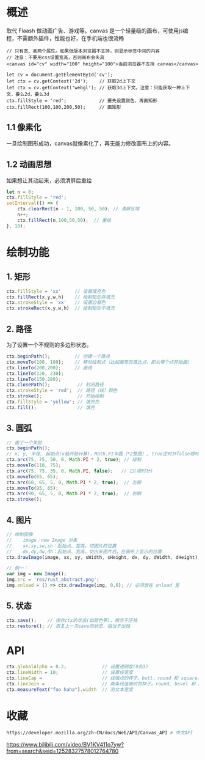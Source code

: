 # 概述

取代 Flaash 做动画广告、游戏等。canvas 是一个轻量级的画布，可使用js编程，不需额外插件，性能也好，在手机端也很流畅

```react
// 只有宽、高两个属性。如果低版本浏览器不支持，则显示标签中间的内容
// 注意：不要用css设置宽高，否则画布会失真
<canvas id="cv" width="100" height="100">当前浏览器不支持 canvas</canvas>

let cv = document.getElementById('cv');
let ctx = cv.getContext('2d');    // 获取2d上下文
let ctx = cv.getContext('webgl'); // 获取3d上下文。注意：只能获取一种上下文，要么2d，要么3d
ctx.fillStyle = 'red';            // 要先设置颜色、再画矩形
ctx.fillRect(100,100,200,50);     // 画矩形
```

## 1.1 像素化

一旦绘制图形成功，canvas就像素化了，再无能力修改画布上的内容。

## 1.2 动画思想

如果想让其动起来，必须清屏后重绘

```js
let n = 0;
ctx.fillStyle = 'red';
setInterval(() => {
    ctx.clearRect(n - 1, 100, 50, 50); // 清屏区域
    n++;
    ctx.fillRect(n,100,50,50);  // 重绘
}, 10);
```

# 绘制功能

## 1. 矩形

```js
ctx.fillStyle = 'xx'     // 设置填充色
ctx.fillRect(x,y,w,h)    // 绘制矩形并填充
ctx.strokeStyle = 'xx'   // 设置边框色
ctx.strokeRect(x,y,w,h)  // 绘制矩形不填充
```

## 2. 路径

为了设置一个不规则的多边形状态。

```js
ctx.beginPath();         // 创建一个路径
ctx.moveTo(100, 100);    // 移动绘制点（比如画笔的落比点，即从哪个点开始画）
ctx.lineTo(200,200);     // 画线
ctx.lineTo(120, 230);
ctx.lineTo(150,280);
ctx.closePath();          // 封闭路径
ctx.strokeStyle = 'red';  // 路径（线）颜色
ctx.stroke();             // 开始绘制
ctx.fillStyle = 'yellow'; // 填充色
ctx.fill();               // 填充
```

## 3. 圆弧

```js
// 画了一个笑脸
ctx.beginPath();
// x, y, 半径, 起始点(x轴开始计算)，Math.PI半圆（*2整圆）, true逆时针false顺时针
ctx.arc(75, 75, 50, 0, Math.PI * 2, true); // 绘制
ctx.moveTo(110, 75);
ctx.arc(75, 75, 35, 0, Math.PI, false);   // 口(顺时针)
ctx.moveTo(65, 65);
ctx.arc(60, 65, 5, 0, Math.PI * 2, true);  // 左眼
ctx.moveTo(95, 65);
ctx.arc(90, 65, 5, 0, Math.PI * 2, true);  // 右眼
ctx.stroke();
```

## 4. 图片

```js
// 绘制图像
//    image：new Image 对象
//	  sx,sy,sw,sh：起始点、宽高。切图片的位置
//    dx,dy,dw,dh：起始点、宽高。切出来图片后，在画布上显示的位置
ctx.drawImage(image, sx, sy, sWidth, sHeight, dx, dy, dWidth, dHeight);
```

```js
// 例一：
var img = new Image();
img.src = 'res/rust_abstract.png';
img.onload = () => ctx.drawImage(img, 0,0); // 必须放在 onload 里
```

## 5. 状态

```js
ctx.save();    // 保存ctx的状态(如颜色等)，相当于压栈
ctx.restore(); // 恢复上一次save的状态，相当于出栈
```



# API

```js
ctx.globalAlpha = 0.2;             // 设置透明度(0到1)
ctx.lineWidth = 10;                // 设置线宽度
ctx.lineCap =                      // 线端点的样子。butt，round 和 square。默认是 butt
ctx.lineJoin =                     // 两条线连接时的样子。round, bevel 和 miter。默认是 miter。
ctx.measureText("foo haha").width  // 测文本宽度
```



# 收藏

```bash
https://developer.mozilla.org/zh-CN/docs/Web/API/Canvas_API # 中文API
```



https://www.bilibili.com/video/BV1KV411q7yw?from=search&seid=12528327578012764780